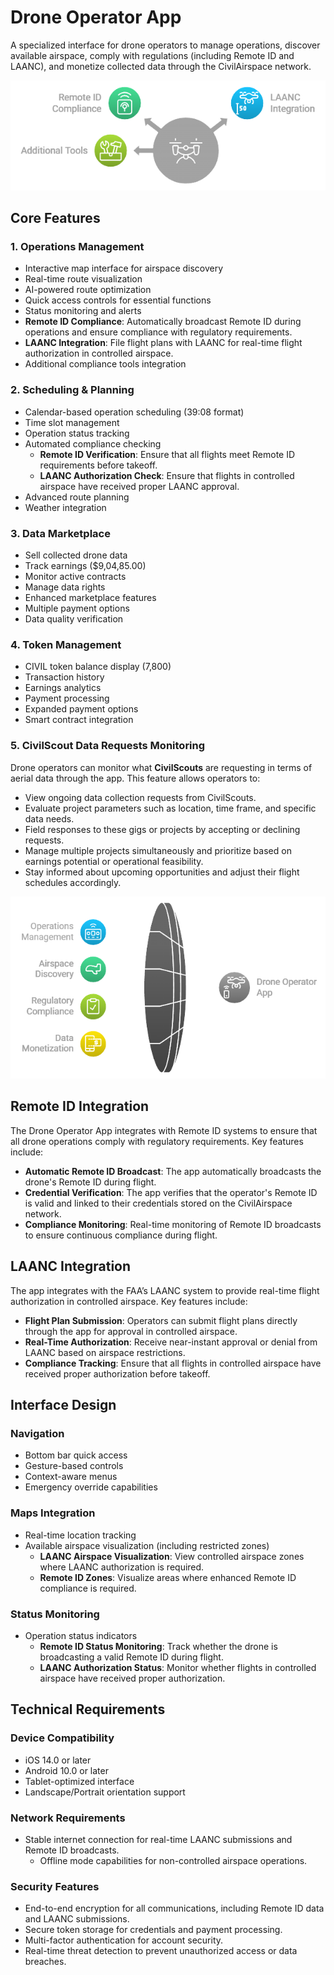 # Drone Operator App

A specialized interface for drone operators to manage operations, discover available airspace, comply with regulations (including Remote ID and LAANC), and monetize collected data through the CivilAirspace network.

![Drone Operations Compliance](../docs/images/DroneOperationsCompliance.png)

## Core Features

### 1. Operations Management
- Interactive map interface for airspace discovery
- Real-time route visualization
- AI-powered route optimization
- Quick access controls for essential functions
- Status monitoring and alerts
- **Remote ID Compliance**: Automatically broadcast Remote ID during operations and ensure compliance with regulatory requirements.
- **LAANC Integration**: File flight plans with LAANC for real-time flight authorization in controlled airspace.
- Additional compliance tools integration

### 2. Scheduling & Planning
- Calendar-based operation scheduling (39:08 format)
- Time slot management
- Operation status tracking
- Automated compliance checking
  - **Remote ID Verification**: Ensure that all flights meet Remote ID requirements before takeoff.
  - **LAANC Authorization Check**: Ensure that flights in controlled airspace have received proper LAANC approval.
- Advanced route planning
- Weather integration

### 3. Data Marketplace
- Sell collected drone data
- Track earnings ($9,04,85.00)
- Monitor active contracts
- Manage data rights
- Enhanced marketplace features
- Multiple payment options
- Data quality verification

### 4. Token Management
- CIVIL token balance display (7,800)
- Transaction history
- Earnings analytics
- Payment processing
- Expanded payment options
- Smart contract integration

### 5. CivilScout Data Requests Monitoring
Drone operators can monitor what **CivilScouts** are requesting in terms of aerial data through the app. This feature allows operators to:
  - View ongoing data collection requests from CivilScouts.
  - Evaluate project parameters such as location, time frame, and specific data needs.
  - Field responses to these gigs or projects by accepting or declining requests.
  - Manage multiple projects simultaneously and prioritize based on earnings potential or operational feasibility.
  - Stay informed about upcoming opportunities and adjust their flight schedules accordingly.

![Drone Operator App Unified Solution](../docs/images/DroneOperatorAppUnifiedSolution.png)

## Remote ID Integration

The Drone Operator App integrates with Remote ID systems to ensure that all drone operations comply with regulatory requirements. Key features include:
- **Automatic Remote ID Broadcast**: The app automatically broadcasts the drone's Remote ID during flight.
- **Credential Verification**: The app verifies that the operator's Remote ID is valid and linked to their credentials stored on the CivilAirspace network.
- **Compliance Monitoring**: Real-time monitoring of Remote ID broadcasts to ensure continuous compliance during flight.

## LAANC Integration

The app integrates with the FAA’s LAANC system to provide real-time flight authorization in controlled airspace. Key features include:
- **Flight Plan Submission**: Operators can submit flight plans directly through the app for approval in controlled airspace.
- **Real-Time Authorization**: Receive near-instant approval or denial from LAANC based on airspace restrictions.
- **Compliance Tracking**: Ensure that all flights in controlled airspace have received proper authorization before takeoff.

## Interface Design

### Navigation
- Bottom bar quick access
- Gesture-based controls
- Context-aware menus
- Emergency override capabilities

### Maps Integration
- Real-time location tracking
- Available airspace visualization (including restricted zones)
  - **LAANC Airspace Visualization**: View controlled airspace zones where LAANC authorization is required.
  - **Remote ID Zones**: Visualize areas where enhanced Remote ID compliance is required.
  
### Status Monitoring
- Operation status indicators
  - **Remote ID Status Monitoring**: Track whether the drone is broadcasting a valid Remote ID during flight.
  - **LAANC Authorization Status**: Monitor whether flights in controlled airspace have received proper authorization.

## Technical Requirements

### Device Compatibility
- iOS 14.0 or later
- Android 10.0 or later
- Tablet-optimized interface
- Landscape/Portrait orientation support

### Network Requirements
- Stable internet connection for real-time LAANC submissions and Remote ID broadcasts.
  - Offline mode capabilities for non-controlled airspace operations.

### Security Features  
  - End-to-end encryption for all communications, including Remote ID data and LAANC submissions.
  - Secure token storage for credentials and payment processing.
  - Multi-factor authentication for account security.
  - Real-time threat detection to prevent unauthorized access or data breaches.
